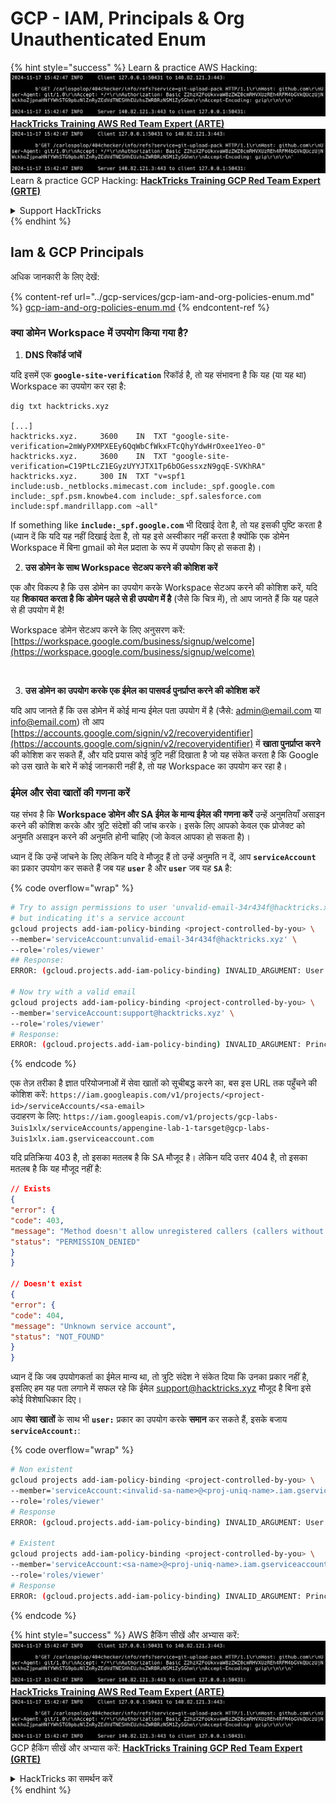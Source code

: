 # GCP - IAM, Principals & Org Unauthenticated Enum

{% hint style="success" %}
Learn & practice AWS Hacking:<img src="../../../.gitbook/assets/image (1).png" alt="" data-size="line">[**HackTricks Training AWS Red Team Expert (ARTE)**](https://training.hacktricks.xyz/courses/arte)<img src="../../../.gitbook/assets/image (1).png" alt="" data-size="line">\
Learn & practice GCP Hacking: <img src="../../../.gitbook/assets/image (2).png" alt="" data-size="line">[**HackTricks Training GCP Red Team Expert (GRTE)**<img src="../../../.gitbook/assets/image (2).png" alt="" data-size="line">](https://training.hacktricks.xyz/courses/grte)

<details>

<summary>Support HackTricks</summary>

* Check the [**subscription plans**](https://github.com/sponsors/carlospolop)!
* **Join the** 💬 [**Discord group**](https://discord.gg/hRep4RUj7f) or the [**telegram group**](https://t.me/peass) or **follow** us on **Twitter** 🐦 [**@hacktricks\_live**](https://twitter.com/hacktricks\_live)**.**
* **Share hacking tricks by submitting PRs to the** [**HackTricks**](https://github.com/carlospolop/hacktricks) and [**HackTricks Cloud**](https://github.com/carlospolop/hacktricks-cloud) github repos.

</details>
{% endhint %}

## Iam & GCP Principals

अधिक जानकारी के लिए देखें:

{% content-ref url="../gcp-services/gcp-iam-and-org-policies-enum.md" %}
[gcp-iam-and-org-policies-enum.md](../gcp-services/gcp-iam-and-org-policies-enum.md)
{% endcontent-ref %}

### क्या डोमेन Workspace में उपयोग किया गया है?

1. **DNS रिकॉर्ड जांचें**

यदि इसमें एक **`google-site-verification`** रिकॉर्ड है, तो यह संभावना है कि यह (या यह था) Workspace का उपयोग कर रहा है:
```
dig txt hacktricks.xyz

[...]
hacktricks.xyz.		3600	IN	TXT	"google-site-verification=2mWyPXMPXEEy6QqWbCfWkxFTcQhyYdwHrOxee1Yeo-0"
hacktricks.xyz.		3600	IN	TXT	"google-site-verification=C19PtLcZ1EGyzUYYJTX1Tp6bOGessxzN9gqE-SVKhRA"
hacktricks.xyz.		300	IN	TXT	"v=spf1 include:usb._netblocks.mimecast.com include:_spf.google.com include:_spf.psm.knowbe4.com include:_spf.salesforce.com include:spf.mandrillapp.com ~all"
```
If something like **`include:_spf.google.com`** भी दिखाई देता है, तो यह इसकी पुष्टि करता है (ध्यान दें कि यदि यह नहीं दिखाई देता है, तो यह इसे अस्वीकार नहीं करता है क्योंकि एक डोमेन Workspace में बिना gmail को मेल प्रदाता के रूप में उपयोग किए हो सकता है)।

2. **उस डोमेन के साथ Workspace सेटअप करने की कोशिश करें**

एक और विकल्प है कि उस डोमेन का उपयोग करके Workspace सेटअप करने की कोशिश करें, यदि यह **शिकायत करता है कि डोमेन पहले से ही उपयोग में है** (जैसे कि चित्र में), तो आप जानते हैं कि यह पहले से ही उपयोग में है!

Workspace डोमेन सेटअप करने के लिए अनुसरण करें: [https://workspace.google.com/business/signup/welcome](https://workspace.google.com/business/signup/welcome)

<figure><img src="../../../.gitbook/assets/image (330).png" alt=""><figcaption></figcaption></figure>

3. **उस डोमेन का उपयोग करके एक ईमेल का पासवर्ड पुनर्प्राप्त करने की कोशिश करें**

यदि आप जानते हैं कि उस डोमेन में कोई मान्य ईमेल पता उपयोग में है (जैसे: admin@email.com या info@email.com) तो आप [https://accounts.google.com/signin/v2/recoveryidentifier](https://accounts.google.com/signin/v2/recoveryidentifier) में **खाता पुनर्प्राप्त करने** की कोशिश कर सकते हैं, और यदि प्रयास कोई त्रुटि नहीं दिखाता है जो यह संकेत करता है कि Google को उस खाते के बारे में कोई जानकारी नहीं है, तो यह Workspace का उपयोग कर रहा है।

### ईमेल और सेवा खातों की गणना करें

यह संभव है कि **Workspace डोमेन और SA ईमेल के मान्य ईमेल की गणना करें** उन्हें अनुमतियाँ असाइन करने की कोशिश करके और त्रुटि संदेशों की जांच करके। इसके लिए आपको केवल एक प्रोजेक्ट को अनुमति असाइन करने की अनुमति होनी चाहिए (जो केवल आपका हो सकता है)।

ध्यान दें कि उन्हें जांचने के लिए लेकिन यदि वे मौजूद हैं तो उन्हें अनुमति न दें, आप **`serviceAccount`** का प्रकार उपयोग कर सकते हैं जब यह **`user`** है और **`user`** जब यह **`SA`** है:

{% code overflow="wrap" %}
```bash
# Try to assign permissions to user 'unvalid-email-34r434f@hacktricks.xyz'
# but indicating it's a service account
gcloud projects add-iam-policy-binding <project-controlled-by-you> \
--member='serviceAccount:unvalid-email-34r434f@hacktricks.xyz' \
--role='roles/viewer'
## Response:
ERROR: (gcloud.projects.add-iam-policy-binding) INVALID_ARGUMENT: User unvalid-email-34r434f@hacktricks.xyz does not exist.

# Now try with a valid email
gcloud projects add-iam-policy-binding <project-controlled-by-you> \
--member='serviceAccount:support@hacktricks.xyz' \
--role='roles/viewer'
# Response:
ERROR: (gcloud.projects.add-iam-policy-binding) INVALID_ARGUMENT: Principal support@hacktricks.xyz is of type "user". The principal should appear as "user:support@hacktricks.xyz". See https://cloud.google.com/iam/help/members/types for additional documentation.
```
{% endcode %}

एक तेज़ तरीका है ज्ञात परियोजनाओं में सेवा खातों को सूचीबद्ध करने का, बस इस URL तक पहुँचने की कोशिश करें: `https://iam.googleapis.com/v1/projects/<project-id>/serviceAccounts/<sa-email>`\
उदाहरण के लिए: `https://iam.googleapis.com/v1/projects/gcp-labs-3uis1xlx/serviceAccounts/appengine-lab-1-tarsget@gcp-labs-3uis1xlx.iam.gserviceaccount.com`

यदि प्रतिक्रिया 403 है, तो इसका मतलब है कि SA मौजूद है। लेकिन यदि उत्तर 404 है, तो इसका मतलब है कि यह मौजूद नहीं है:
```json
// Exists
{
"error": {
"code": 403,
"message": "Method doesn't allow unregistered callers (callers without established identity). Please use API Key or other form of API consumer identity to call this API.",
"status": "PERMISSION_DENIED"
}
}

// Doesn't exist
{
"error": {
"code": 404,
"message": "Unknown service account",
"status": "NOT_FOUND"
}
}
```
ध्यान दें कि जब उपयोगकर्ता का ईमेल मान्य था, तो त्रुटि संदेश ने संकेत दिया कि उनका प्रकार नहीं है, इसलिए हम यह पता लगाने में सफल रहे कि ईमेल support@hacktricks.xyz मौजूद है बिना इसे कोई विशेषाधिकार दिए।

आप **सेवा खातों** के साथ भी **`user:`** प्रकार का उपयोग करके **समान** कर सकते हैं, इसके बजाय **`serviceAccount:`**: 

{% code overflow="wrap" %}
```bash
# Non existent
gcloud projects add-iam-policy-binding <project-controlled-by-you> \
--member='serviceAccount:<invalid-sa-name>@<proj-uniq-name>.iam.gserviceaccount.com' \
--role='roles/viewer'
# Response
ERROR: (gcloud.projects.add-iam-policy-binding) INVALID_ARGUMENT: User <invalid-sa-name>@<proj-uniq-name>.iam.gserviceaccount.com does not exist.

# Existent
gcloud projects add-iam-policy-binding <project-controlled-by-you> \
--member='serviceAccount:<sa-name>@<proj-uniq-name>.iam.gserviceaccount.com' \
--role='roles/viewer'
# Response
ERROR: (gcloud.projects.add-iam-policy-binding) INVALID_ARGUMENT: Principal testing@digital-bonfire-410512.iam.gserviceaccount.com is of type "serviceAccount". The principal should appear as "serviceAccount:testing@digital-bonfire-410512.iam.gserviceaccount.com". See https://cloud.google.com/iam/help/members/types for additional documentation.
```
{% endcode %}

{% hint style="success" %}
AWS हैकिंग सीखें और अभ्यास करें:<img src="../../../.gitbook/assets/image (1).png" alt="" data-size="line">[**HackTricks Training AWS Red Team Expert (ARTE)**](https://training.hacktricks.xyz/courses/arte)<img src="../../../.gitbook/assets/image (1).png" alt="" data-size="line">\
GCP हैकिंग सीखें और अभ्यास करें: <img src="../../../.gitbook/assets/image (2).png" alt="" data-size="line">[**HackTricks Training GCP Red Team Expert (GRTE)**<img src="../../../.gitbook/assets/image (2).png" alt="" data-size="line">](https://training.hacktricks.xyz/courses/grte)

<details>

<summary>HackTricks का समर्थन करें</summary>

* [**सदस्यता योजनाएँ**](https://github.com/sponsors/carlospolop) देखें!
* **हमारे** 💬 [**Discord समूह**](https://discord.gg/hRep4RUj7f) या [**telegram समूह**](https://t.me/peass) में शामिल हों या **Twitter** 🐦 पर हमें **फॉलो करें** [**@hacktricks\_live**](https://twitter.com/hacktricks\_live)**.**
* **हैकिंग ट्रिक्स साझा करें और** [**HackTricks**](https://github.com/carlospolop/hacktricks) और [**HackTricks Cloud**](https://github.com/carlospolop/hacktricks-cloud) गिटहब रिपोजिटरी में PRs सबमिट करें।

</details>
{% endhint %}
